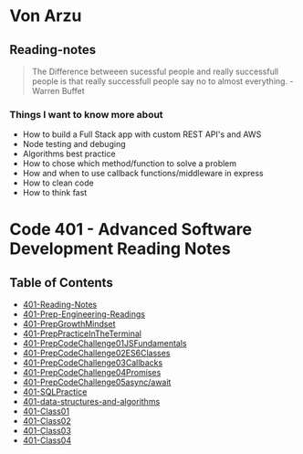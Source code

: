 
# Von Arzu

## Reading-notes

>The Difference betweeen sucessful people and really successfull people is that really successfull people say no to almost everything. -Warren Buffet

### Things I want to know more about

- How to build a Full Stack app with custom REST API's and AWS
- Node testing and debuging
- Algorithms best practice
- How to chose which method/function to solve a problem
- How and when to use callback functions/middleware in express
- How to clean code
- How to think fast

# Code 401 - Advanced Software Development Reading Notes

## Table of Contents

- [401-Reading-Notes](./reading-notes)
- [401-Prep-Engineering-Readings](./401-PrepEngineeringReadings)
- [401-PrepGrowthMindset](./401-PrepGrowthMindset)
- [401-PrepPracticeInTheTerminal](./401-PrepPracticeInTheTerminal)
- [401-PrepCodeChallenge01JSFundamentals](./401-PrepCodeChallenge01JSFundamentals)
- [401-PrepCodeChallenge02ES6Classes](./401-PrepCodeChallenge02ES6Classes)
- [401-PrepCodeChallenge03Callbacks](./401-PrepCodeChallenge03Callbacks)
- [401-PrepCodeChallenge04Promises](./401-PrepCodeChallenge04Promises)
- [401-PrepCodeChallenge05async/await](./401-PrepCodeChallenge05AsyncAwait)
- [401-SQLPractice](./401-SQLPractice)
- [401-data-structures-and-algorithms](https://github.com/ArzuVon/data-structures-and-algorithms)
- [401-Class01](./401-Class01)
- [401-Class02](./401-Class02)
- [401-Class03](./401-Class03)
- [401-Class04](./401-Class04)